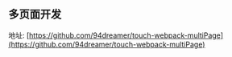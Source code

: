 ## 多页面开发

地址: [https://github.com/94dreamer/touch-webpack-multiPage](https://github.com/94dreamer/touch-webpack-multiPage)